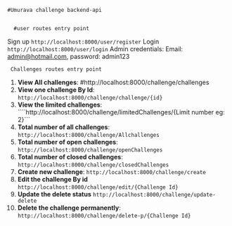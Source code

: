 
    #Umurava challenge backend-api


      #user routes entry point

Sign up  `http://localhost:8000/user/register`
Login    `http://localhost:8000/user/login`
Admin credentials: Email: admin@hotmail.com,
                            password: admin123

     Challenges routes entry point

1. **View All challenges**:  #http://localhost:8000/challenge/challenges
2. **View one challenge By Id**:  ```http://localhost:8000/challenge/challenge/{id}```
3. **View the limited challenges**:  ````http://localhost:8000/challenge/limitedChallenges/{Limit number eg: 2}```
4. **Total number of all challenges**:  ```http://localhost:8000/challenge/Allchallenges ```
5. **Total number of open challenges**:  ```http://localhost:8000/challenge/openChallenges```
6. **Total number of closed challenges**: ```http://localhost:8000/challenge/closedChallenges```
7. **Create new challenge**: ```http://localhost:8000/challenge/create```
8. **Edit the challenge By id** ```http://localhost:8000/challenge/edit/{Challenge Id}```
9. **Update the delete status** ```http://localhost:8000/challenge/update-delete```
10. **Delete the challenge permanently**:   ```http://localhost:8000/challenge/delete-p/{Challenge Id}```